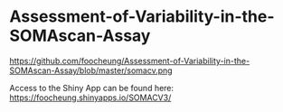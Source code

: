 # Assessment-of-Variability-in-the-SOMAscan-Assay


https://github.com/foocheung/Assessment-of-Variability-in-the-SOMAscan-Assay/blob/master/somacv.png



Access to the Shiny App can be found here: https://foocheung.shinyapps.io/SOMACV3/
